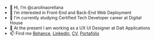 - 👋 Hi, I’m @carolinaorellana
- 👀 I’m interested in Front-End and Back-End Web Deployment
- 🌱 I'm currently studying Certified Tech Developer career at Digital House
- 💞️ At the present I am working as a UX UI Designer at Dalt Applications
- 📫 Find me <a href="https://www.behance.net/cnorellanam" target="_blank">Behance</a>, <a href="https://www.linkedin.com/in/cnorellanam" target="_blank">Linkedin<a/>, <a href="https://drive.google.com/file/d/11i0yqdM65IXvLGV5Kmo0XKC5OWgj8MMf/view?usp=sharing" target="_blank">CV</a>, <a href="https://carolinaorellana.github.io/portafolio2022/" target="_blank">Portafolio</a>


